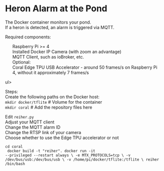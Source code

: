 <h1>Heron Alarm at the Pond</h1>

The Docker container monitors your pond.<br/>
If a heron is detected, an alarm is triggered via MQTT.<br/>

Required components:<br/>
<ul>Raspberry Pi >= 4<br/>
Installed Docker
IP Camera (with zoom an advantage)<br/>
MQTT Client, such as ioBroker, etc.<br/>
Optional:<br/>
Coral Edge TPU USB Accelerator - around 50 frames/s on Raspberry Pi 4, without it approximately 7 frames/s</ul>ul><br/>

Steps:<br/>
Create the following paths on the Docker host:<br/>
<code>mkdir docker/tflite</code> # Volume for the container<br/>
<code>mkdir coral</code> # Add the repository files here<br/>

Edit <code>reiher.py</code><br/>
Adjust your MQTT client<br/>
Change the MQTT alarm ID<br/>
Change the RTSP link of your camera<br/>
Choose whether to use the Edge TPU accelerator or not<br/>

<code>cd coral<br/>
docker build -t "reiher".
docker run -it --privileged --restart always \\
    -e MTX_PROTOCOLS=tcp \\
    -v /dev/bus/usb:/dev/bus/usb \\
    -v /home/pi/docker/tflite:/tflite \\
    reiher /bin/bash</code>
